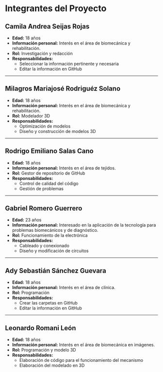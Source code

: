 # Integrantes del Proyecto

## Camila Andrea Seijas Rojas
- **Edad:** 18 años  
- **Información personal:** Interés en el área de biomecánica y rehabilitación.  
- **Rol:** Investigación y redacción  
- **Responsabilidades:**
  - Seleccionar la información pertinente y necesaria  
  - Editar la información en GitHub  

---

## Milagros Mariajosé Rodriguéz Solano
- **Edad:** 18 años  
- **Información personal:** Interés en el área de biomecánica y rehabilitación.  
- **Rol:** Modelador 3D  
- **Responsabilidades:**
  - Optimización de modelos  
  - Diseño y construcción de modelos 3D  

---

## Rodrigo Emiliano Salas Cano
- **Edad:** 18 años  
- **Información personal:** Interés en el área de tejidos.  
- **Rol:** Gestor de repositorio de GitHub  
- **Responsabilidades:**
  - Control de calidad del código  
  - Gestión de problemas  

---

## Gabriel Romero Guerrero
- **Edad:** 23 años  
- **Información personal:** Interesado en la aplicación de la tecnología para problemas biomecánicos y de diagnóstico.  
- **Rol:** Funcionamiento de la electrónica  
- **Responsabilidades:**
  - Cableado y conexionado  
  - Diseño y modificación de circuitos  

---

## Ady Sebastián Sánchez Guevara
[](https://github.com/adysanchez-10/Grupo-4-oficial/blob/cceec5b94e7fd3e6b09111761818191626b0f767/Im%C3%A1genes/ady.jpeg)
- **Edad:** 18 años  
- **Información personal:** Interés en el área de clínica.  
- **Rol:** Programación  
- **Responsabilidades:**
  - Crear las carpetas en GitHub  
  - Editar la información en GitHub  

---

## Leonardo Romani León
- **Edad:** 18 años  
- **Información personal:** Interés en el área de biomecánica en imágenes.  
- **Rol:** Programación y modelo 3D  
- **Responsabilidades:**
  - Elaboración de código para el funcionamiento del mecanismo  
  - Elaboración del modelado en 3D  

